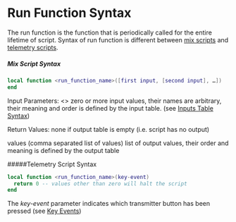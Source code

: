 # Run Function Syntax

The run function is the function that is periodically called for the entire lifetime of script. Syntax of run function is different between [mix scripts](#mix-script-syntax) and [telemetry scripts](#telemetry-script-syntax).

<a name="mix-script-syntax"></a>
##### Mix Script Syntax
```lua
local function <run_function_name>([first input, [second input], …])
end
```

Input Parameters:
<>
zero or more input values, their names are arbitrary, their meaning and order is defined by the input table. (see [Inputs Table Syntax](inputs_table__syntax.md))

Return Values:
none
if output table is empty (i.e. script has no output)


values
(comma separated list of values) list of output values,                         their order and meaning is defined by the output table

<a name="telemetry-script-syntax"></a>
#####Telemetry Script Syntax
```lua
local function <run_function_name>(key-event)
  return 0 -- values other than zero will halt the script
end
```
The *key-event* parameter indicates which transmitter button has been pressed (see [Key Events](key_events.md))